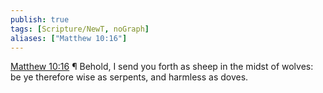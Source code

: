 ```yaml
---
publish: true
tags: [Scripture/NewT, noGraph]
aliases: ["Matthew 10:16"]
---
```

[Matthew 10:16](https://churchofjesuschrist.org/study/scriptures/nt/matt/10?lang=eng&id=p16#p16) ¶ Behold, I send you forth as sheep in the midst of wolves: be ye therefore wise as serpents, and harmless as doves.
